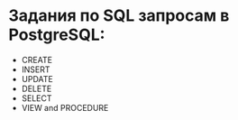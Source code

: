 # Задания по SQL запросам в PostgreSQL: 
* CREATE
* INSERT
* UPDATE
* DELETE
* SELECT
* VIEW and PROCEDURE
